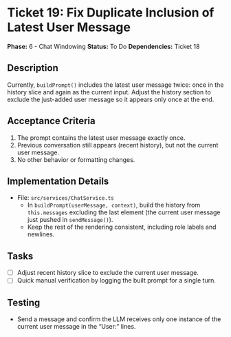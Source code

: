 # Ticket 19: Fix Duplicate Inclusion of Latest User Message

**Phase:** 6 - Chat Windowing
**Status:** To Do
**Dependencies:** Ticket 18

## Description
Currently, `buildPrompt()` includes the latest user message twice: once in the history slice and again as the current input. Adjust the history section to exclude the just-added user message so it appears only once at the end.

## Acceptance Criteria
1. The prompt contains the latest user message exactly once.
2. Previous conversation still appears (recent history), but not the current user message.
3. No other behavior or formatting changes.

## Implementation Details
- File: `src/services/ChatService.ts`
  - In `buildPrompt(userMessage, context)`, build the history from `this.messages` excluding the last element (the current user message just pushed in `sendMessage()`).
  - Keep the rest of the rendering consistent, including role labels and newlines.

## Tasks
- [ ] Adjust recent history slice to exclude the current user message.
- [ ] Quick manual verification by logging the built prompt for a single turn.

## Testing
- Send a message and confirm the LLM receives only one instance of the current user message in the “User:” lines.

